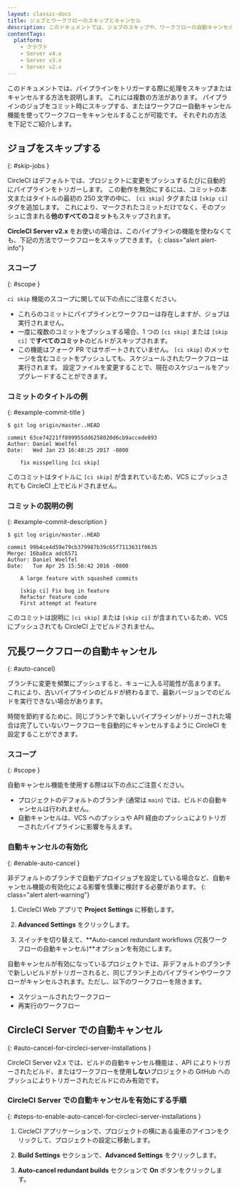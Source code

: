 ```yaml
---
layout: classic-docs
title: ジョブとワークフローのスキップとキャンセル
description: このドキュメントでは、ジョブのスキップや、ワークフローの自動キャンセルにより、プロジェクトで処理が自動的に実行されるタイミングを制御する方法について説明します。
contentTags:
  platform:
    - クラウド
    - Server v4.x
    - Server v3.x
    - Server v2.x
---
```


このドキュメントでは、パイプラインをトリガーする際に処理をスキップまたはキャンセルする方法を説明します。 これには複数の方法があります。 パイプラインのジョブをコミット時にスキップする、またはワークフロー自動キャンセル機能を使ってワークフローをキャンセルすることが可能です。 それぞれの方法を下記でご紹介します。

## ジョブをスキップする
{: #skip-jobs }

CircleCI はデフォルトでは、プロジェクトに変更をプッシュするたびに自動的にパイプラインをトリガーします。 この動作を無効にするには、コミットの本文またはタイトルの最初の 250 文字の中に、 `[ci skip]` タグまたは `[skip ci]` タグを追加します。 これにより、マークされたコミットだけでなく、そのプッシュに含まれる**他のすべてのコミット**もスキップされます。

**CircleCI Server v2.x** をお使いの場合は、このパイプラインの機能を使わなくても、下記の方法でワークフローをスキップできます。
{: class="alert alert-info"}

### スコープ
{: #scope }

`ci skip` 機能のスコープに関して以下の点にご注意ください。

* これらのコミットにパイプラインとワークフローは存在しますが、ジョブは実行されません。
* 一度に複数のコミットをプッシュする場合、1 つの `[ci skip]` または `[skip ci]` で**すべてのコミット**のビルドがスキップされます。
* この機能はフォーク PR ではサポートされていません。 `[ci skip]` のメッセージを含むコミットをプッシュしても、スケジュールされたワークフローは実行されます。 設定ファイルを変更することで、現在のスケジュールをアップグレードすることができます。

### コミットのタイトルの例
{: #example-commit-title }

```shell
$ git log origin/master..HEAD

commit 63ce74221ff899955dd6258020d6cb9accede893
Author: Daniel Woelfel
Date:   Wed Jan 23 16:48:25 2017 -0800

    fix misspelling [ci skip]
```

このコミットはタイトルに `[ci skip]` が含まれているため、VCS にプッシュされても CircleCI 上でビルドされません。

### コミットの説明の例
{: #example-commit-description }

```shell
$ git log origin/master..HEAD

commit 99b4ce4d59e79cb379987b39c65f7113631f0635
Merge: 16ba8ca adc6571
Author: Daniel Woelfel
Date:   Tue Apr 25 15:56:42 2016 -0800

    A large feature with squashed commits

    [skip ci] Fix bug in feature
    Refactor feature code
    First attempt at feature
```

このコミットは説明に `[ci skip]` または `[skip ci]` が含まれているため、VCS にプッシュされても CircleCI 上でビルドされません。

## 冗長ワークフローの自動キャンセル
{: #auto-cancel}

ブランチに変更を頻繁にプッシュすると、キューに入る可能性が高まります。 これにより、古いパイプラインのビルドが終わるまで、最新バージョンでのビルドを実行できない場合があります。

時間を節約するために、同じブランチで新しいパイプラインがトリガーされた場合は完了していないワークフローを自動的にキャンセルするように CircleCI を設定することができます。

### スコープ
{: #scope }

自動キャンセル機能を使用する際は以下の点にご注意ください。

* プロジェクトのデフォルトのブランチ (通常は `main`) では、ビルドの自動キャンセルは行われません。
* 自動キャンセルは、VCS へのプッシュや API 経由のプッシュによりトリガーされたパイプラインに影響を与えます。

### 自動キャンセルの有効化
{: #enable-auto-cancel }

非デフォルトのブランチで自動デプロイジョブを設定している場合など、自動キャンセル機能の有効化による影響を慎重に検討する必要があります。
{: class="alert alert-warning"}

1. CircleCI Web アプリで **Project Settings** に移動します。　

2. **Advanced Settings** をクリックします。

3. スイッチを切り替えて、**Auto-cancel redundant workflows (冗長ワークフローの自動キャンセル)**オプションを有効にします。

自動キャンセルが有効になっているプロジェクトでは、非デフォルトのブランチで新しいビルドがトリガーされると、同じブランチ上のパイプラインやワークフローがキャンセルされます。ただし、以下のワークフローを除きます。

* スケジュールされたワークフロー
* 再実行のワークフロー

## CircleCI Server での自動キャンセル
{: #auto-cancel-for-circleci-server-installations }

CircleCI Server v2.x では、ビルドの自動キャンセル機能は 、API によりトリガーされたビルド、またはワークフローを使用**しない**プロジェクトの GitHub へのプッシュによりトリガーされたビルドにのみ有効です。

### CircleCI Server での自動キャンセルを有効にする手順
{: #steps-to-enable-auto-cancel-for-circleci-server-installations }

1. CircleCI アプリケーションで、プロジェクトの横にある歯車のアイコンをクリックして、プロジェクトの設定に移動します。

2. **Build Settings** セクションで、**Advanced Settings** をクリックします。

3. **Auto-cancel redundant builds** セクションで **On** ボタンをクリックします。
